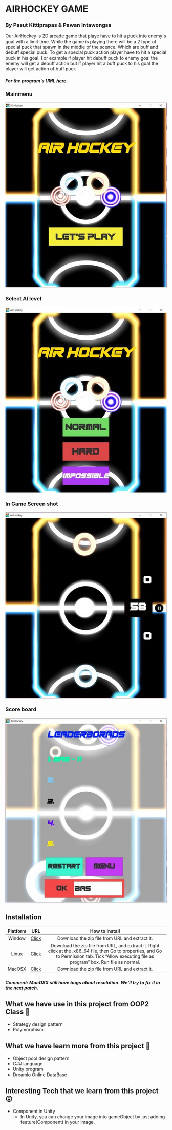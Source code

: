 # AIRHOCKEY GAME

### By Pasut Kittiprapas & Pawan Intawongsa

Our AirHockey is 2D arcade game that playe have to hit a puck into enemy's goal with a limit time. While the game is playing there will be a 2 type of special puck that spawn in the middle of the scence. Which are buff and debuff special puck. To get a special puck action player have to hit a special puck in his goal. For example if player hit debuff puck to enemy goal the enemy will get a debuff action but if player hit a buff puck to his goal the player will get action of buff puck

##### For the program's UML [here](https://drive.google.com/file/d/1IDuIlmwj7wHP3FxDT8Iok7lnlQzWYss1/view?usp=sharing).

### Mainmenu  
![Alt text](Assets/SampleUI/main.jpg)
### Select AI level    
![Alt text](Assets/SampleUI/LevelSelect.jpg)
### In Game Screen shot
![Alt text](Assets/SampleUI/InGame.jpg)
### Score board
![Alt text](Assets/SampleUI/DataBase.jpg)

## Installation

| Platform | URL |How to Install|
|:----------------:|:-----------:|:-----------:|
|Window|[Click](https://github.com/BasPasut/AirHockey/tree/master/Build/Window/x86)|Download the zip file from URL and extract it.|
|Linux|[Click](https://github.com/BasPasut/AirHockey/tree/master/Build/Linux/x86)|Download the zip file from URL, and extract it. Right click at the .x86_64 file, then Go to properties, and Go to Permission tab. Tick “Allow executing file as program” box. Run file as normal.|
|MacOSX|[Click](https://github.com/BasPasut/AirHockey/tree/master/Build/Mac/x86)|Download the zip file from URL and extract it.|

##### Comment: MacOSX still have bugs about resolution. We'll try to fix it in the next patch.

## What we have use in this project from OOP2 Class :orange_book:

- Strategy design pattern
- Polymorphism

## What we have learn more from this project :ledger:

- Object pool design pattern
- C## language
- Unity program
- Dreamlo Online DataBase

## Interesting Tech that we learn from this project :open_mouth:

- Component in Unity
  - In Unity, you can change your image into gameObject by just adding feature(Component) in your image.
